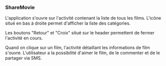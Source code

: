 ### ShareMovie

L'application s'ouvre sur l'activité contenant la liste de tous les films. L'icône situé en bas à 
droite permet d'afficher la liste des catégories.

Les boutons "Retour" et "Croix" situé sur le header permettent de fermer l'activité en cours.

Quand on clique sur un film, l'activité détaillant les informations de film s'ouvre. L'utilisateur a 
la possibilité d'aimer le film, de le commenter et de le partager via SMS.